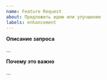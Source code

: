 ```yaml
---
name: Feature Request
about: Предложить идею или улучшение
labels: enhancement
---
```


**Описание запроса**

...

**Почему это важно**

...
